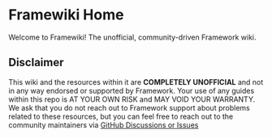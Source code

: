 # Framewiki Home

Welcome to Framewiki! The unofficial, community-driven Framework wiki. 

## Disclaimer
This wiki and the resources within it are **COMPLETELY UNOFFICIAL** and not in any way endorsed or supported by Framework. Your use of any guides within this repo is AT YOUR OWN RISK and MAY VOID YOUR WARRANTY. We ask that you do not reach out to Framework support about problems related to these resources, but you can feel free to reach out to the community maintainers via [GitHub Discussions or Issues](https://github.com/framewiki/framewiki.net)
